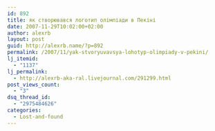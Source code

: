 ```yaml
---
id: 892
title: як створювався логотип олімпіади в Пекіні
date: 2007-11-29T10:02:00+02:00
author: alexrb
layout: post
guid: http://alexrb.name/?p=892
permalink: /2007/11/yak-stvoryuvavsya-lohotyp-olimpiady-v-pekini/
lj_itemid:
  - "1137"
lj_permalink:
  - http://alexrb-aka-ral.livejournal.com/291299.html
post_views_count:
  - "3"
dsq_thread_id:
  - "2975484626"
categories:
  - Lost-and-found
---
```

<lj-embed id="10" />